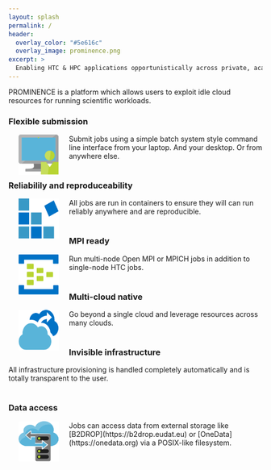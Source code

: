 ```yaml
---
layout: splash
permalink: /
header:
  overlay_color: "#5e616c"
  overlay_image: prominence.png
excerpt: >
  Enabling HTC & HPC applications opportunistically across private, academic and public clouds. 
---
```


PROMINENCE is a platform which allows users to exploit idle cloud resources for running scientific workloads.

### Flexible submission
<img align="left" width="80" height="80" src="prominence-job-submission.png" hspace="20">
Submit jobs using a simple batch system style command line interface from your laptop. And your desktop. Or from anywhere else.
<br/>
<br/>


### Reliabilily and reproduceability
<img align="left" width="80" height="80" src="prominence-containers.png" hspace="20">
All jobs are run in containers to ensure they will can run reliably anywhere and are reproducible.
<br/>
<br/>


### MPI ready
<img align="left" width="80" height="80" src="prominence-multi-node.png" hspace="20">
Run multi-node Open MPI or MPICH jobs in addition to single-node HTC jobs.
<br/>
<br/>


### Multi-cloud native
<img align="left" width="80" height="80" src="prominence-burst.png" hspace="20">
Go beyond a single cloud and leverage resources across many clouds.
<br/>
<br/>


### Invisible infrastructure
All infrastructure provisioning is handled completely automatically and is totally transparent to the user.
<br/>
<br/>


### Data access
<img align="left" width="80" height="80" src="prominence-storage.png" hspace="20">
Jobs can access data from external storage like [B2DROP](https://b2drop.eudat.eu) or [OneData](https://onedata.org) via a POSIX-like filesystem.

